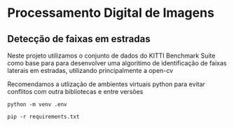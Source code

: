 # Processamento Digital de Imagens
## Detecção de faixas em estradas

Neste projeto utilizamos o conjunto de dados do KITTI Benchmark Suite como base para para desenvolver uma algoritimo de identificação de faixas laterais em estradas, utilizando principalmente a open-cv



Recomendamos a utlização de ambientes virtuais python para evitar conflitos com outra bibliotecas e entre versões


```python -m venv .env```

```pip -r requirements.txt```

